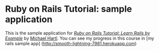 # Ruby on Rails Tutorial: sample application

This is the sample application for
[*Ruby on Rails Tutorial: Learn Rails by Example*](http://railstutorial.org/)
by [Michael Hartl](http://michaelhartl.com/).
You can see my progress in this course in [my rails sample app] (http://smooth-lightning-7981.herokuapp.com)
